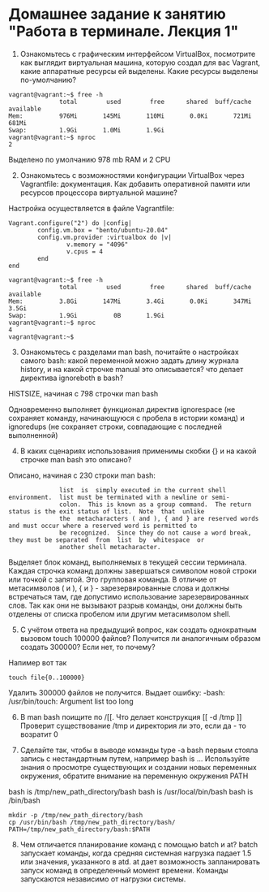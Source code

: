 # Домашнее задание к занятию "Работа в терминале. Лекция 1"

1. Ознакомьтесь с графическим интерфейсом VirtualBox, посмотрите как выглядит виртуальная машина, которую создал для вас
   Vagrant, какие аппаратные ресурсы ей выделены. Какие ресурсы выделены по-умолчанию?

```
vagrant@vagrant:~$ free -h
              total        used        free      shared  buff/cache   available
Mem:          976Mi       145Mi       110Mi       0.0Ki       721Mi       681Mi
Swap:         1.9Gi       1.0Mi       1.9Gi
vagrant@vagrant:~$ nproc
2
```

Выделено по умолчанию 978 mb RAM и 2 CPU

2. Ознакомьтесь с возможностями конфигурации VirtualBox через Vagrantfile: документация. Как добавить оперативной памяти или
   ресурсов процессора виртуальной машине?

Настройка осуществляется в файле Vagrantfile:


```
Vagrant.configure("2") do |config|
        config.vm.box = "bento/ubuntu-20.04"
        config.vm.provider :virtualbox do |v|
                v.memory = "4096"
                v.cpus = 4
        end
end
```

```
vagrant@vagrant:~$ free -h
              total        used        free      shared  buff/cache   available
Mem:          3.8Gi       147Mi       3.4Gi       0.0Ki       347Mi       3.5Gi
Swap:         1.9Gi          0B       1.9Gi
vagrant@vagrant:~$ nproc
4
vagrant@vagrant:~$ 
```
3. Ознакомьтесь с разделами man bash, почитайте о настройках самого bash: какой переменной можно задать длину журнала 
   history, и на какой строчке manual это описывается? что делает директива ignoreboth в bash?

HISTSIZE, начиная с 798 строчки man bash

Одновременно выполняет функционал директив ignorespace (не сохраняет команду, начинающуюся с пробела в истории команд) и ignoredups (не сохраняет строки, совпадающие с последней выполненной)

4. В каких сценариях использования применимы скобки {} и на какой строчке man bash это описано?

Описано, начиная с 230 строки man bash:
```
              list  is  simply executed in the current shell environment.  list must be terminated with a newline or semi-
              colon.  This is known as a group command.  The return status is the exit status of list.  Note  that  unlike
              the  metacharacters ( and ), { and } are reserved words and must occur where a reserved word is permitted to
              be recognized.  Since they do not cause a word break, they must be separated  from  list  by  whitespace  or
              another shell metacharacter.
```

Выделяет блок команд, выполняемых в текущей сессии терминала. Каждая строчка команд должны завершаться символом новой строки или точкой с запятой. Это групповая команда. В отличие от метасимволов ( и ), { и } - зарезервированные слова и должны встречаться там, где допустимо использование зарезервированных слов. Так как они не вызывают разрыв команды, они должны быть отделены от списка пробелом или другим метасимволом shell.

5. С учётом ответа на предыдущий вопрос, как создать однократным вызовом touch 100000 файлов? Получится ли аналогичным образом создать 300000? Если нет, то почему?

Напимер вот так

```
touch file{0..100000}
```
Удалить 300000 файлов не получится. Выдает ошибку:
-bash: /usr/bin/touch: Argument list too long

6. В man bash поищите по /\[\[. Что делает конструкция [[ -d /tmp ]]
Проверит существование  /tmp и директория ли это, если да - то возратит 0

7. Сделайте так, чтобы в выводе команды type -a bash первым стояла запись с нестандартным путем, например bash is ... Используйте знания о просмотре существующих и создании новых переменных окружения, обратите внимание на переменную окружения PATH

bash is /tmp/new_path_directory/bash
bash is /usr/local/bin/bash
bash is /bin/bash

```
mkdir -p /tmp/new_path_directory/bash 
cp /usr/bin/bash /tmp/new_path_directory/bash/
PATH=/tmp/new_path_directory/bash:$PATH
```

8. Чем отличается планирование команд с помощью batch и at?
batch запускает команды, когда средняя системная нагрузка падает 1.5 или значения, указанного в atd.
at дает возможность запланировать запуск команд в определенный момент времени. Команды запускаются независимо от нагрузки системы.

